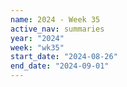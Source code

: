 ```yaml
---
name: 2024 - Week 35
active_nav: summaries
year: "2024"
week: "wk35"
start_date: "2024-08-26"
end_date: "2024-09-01"
---
```

